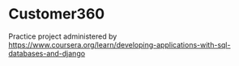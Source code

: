 # Customer360
Practice project administered by https://www.coursera.org/learn/developing-applications-with-sql-databases-and-django
